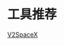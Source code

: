<!--
 * @Descripttion: 
 * @version: 
 * @Author: ZHIHA
 * @Date: 2022-11-12 11:18:30
 * @LastEditors: ZHIHA
 * @LastEditTime: 2022-11-12 12:50:47
-->

# 工具推荐

[V2SpaceX](https://pro.space-x.monster/#/login)